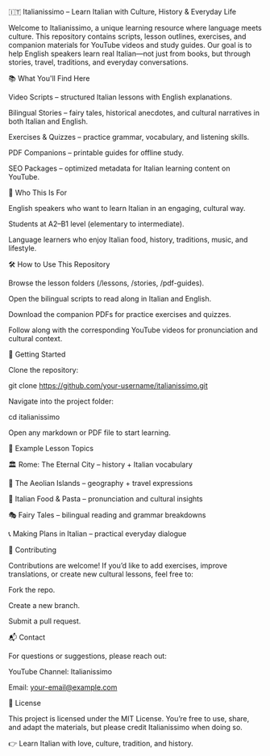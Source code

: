 🇮🇹 Italianissimo – Learn Italian with Culture, History & Everyday Life

Welcome to Italianissimo, a unique learning resource where language meets culture.
This repository contains scripts, lesson outlines, exercises, and companion materials for YouTube videos and study guides.
Our goal is to help English speakers learn real Italian—not just from books, but through stories, travel, traditions, and everyday conversations.

📚 What You'll Find Here

Video Scripts – structured Italian lessons with English explanations.

Bilingual Stories – fairy tales, historical anecdotes, and cultural narratives in both Italian and English.

Exercises & Quizzes – practice grammar, vocabulary, and listening skills.

PDF Companions – printable guides for offline study.

SEO Packages – optimized metadata for Italian learning content on YouTube.

🎯 Who This Is For

English speakers who want to learn Italian in an engaging, cultural way.

Students at A2–B1 level (elementary to intermediate).

Language learners who enjoy Italian food, history, traditions, music, and lifestyle.

🛠 How to Use This Repository

Browse the lesson folders (/lessons, /stories, /pdf-guides).

Open the bilingual scripts to read along in Italian and English.

Download the companion PDFs for practice exercises and quizzes.

Follow along with the corresponding YouTube videos for pronunciation and cultural context.

🚀 Getting Started

Clone the repository:

git clone https://github.com/your-username/italianissimo.git


Navigate into the project folder:

cd italianissimo


Open any markdown or PDF file to start learning.

📖 Example Lesson Topics

🏛 Rome: The Eternal City – history + Italian vocabulary

🌋 The Aeolian Islands – geography + travel expressions

🍝 Italian Food & Pasta – pronunciation and cultural insights

🎭 Fairy Tales – bilingual reading and grammar breakdowns

📞 Making Plans in Italian – practical everyday dialogue

🤝 Contributing

Contributions are welcome!
If you’d like to add exercises, improve translations, or create new cultural lessons, feel free to:

Fork the repo.

Create a new branch.

Submit a pull request.

📬 Contact

For questions or suggestions, please reach out:

YouTube Channel: Italianissimo

Email: your-email@example.com

📜 License

This project is licensed under the MIT License. You’re free to use, share, and adapt the materials, but please credit Italianissimo when doing so.

👉 Learn Italian with love, culture, tradition, and history.
